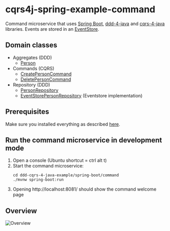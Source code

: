 # cqrs4j-spring-example-command
Command microservice that uses [Spring Boot](https://spring.io/projects/spring-boot/), [ddd-4-java](https://github.com/fuinorg/ddd-4-java) and [cqrs-4-java](https://github.com/fuinorg/cqrs-4-java) libraries. 
Events are stored in an [EventStore](https://eventstore.org/).

## Domain classes
* Aggregates (DDD)
  * [Person](src/main/java/org/fuin/cqrs4j/example/spring/command/domain/Person.java) 
* Commands (CQRS)
  * [CreatePersonCommand](src/main/java/org/fuin/cqrs4j/example/spring/command/domain/CreatePersonCommand.java)
  * [DeletePersonCommand](src/main/java/org/fuin/cqrs4j/example/spring/command/domain/DeletePersonCommand.java) 
* Repository (DDD)
  * [PersonRepository](src/main/java/org/fuin/cqrs4j/example/spring/command/domain/PersonRepository.java)
  * [EventStorePersonRepository](src/main/java/org/fuin/cqrs4j/example/spring/command/domain/EventStorePersonRepository.java) (Eventstore implementation)

## Prerequisites
Make sure you installed everything as described [here](../../README.md).

## Run the command microservice in development mode
1. Open a console (Ubuntu shortcut = ctrl alt t)
2. Start the command microservice:   
   ```
   cd ddd-cqrs-4-java-example/spring-boot/command
   ./mvnw spring-boot:run
   ```
3. Opening http://localhost:8081/ should show the command welcome page
   
## Overview
![Overview](https://raw.github.com/fuinorg/ddd-cqrs-4-java-example/master/spring-boot/command/doc/spring-command.png)


